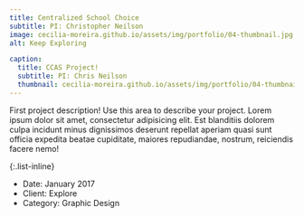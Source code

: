 ```yaml
---
title: Centralized School Choice
subtitle: PI: Christopher Neilson
image: cecilia-moreira.github.io/assets/img/portfolio/04-thumbnail.jpg
alt: Keep Exploring

caption:
  title: CCAS Project! 
  subtitle: PI: Chris Neilson
  thumbnail: cecilia-moreira.github.io/assets/img/portfolio/04-thumbnail.jpg
---
```

First project description!
Use this area to describe your project. Lorem ipsum dolor sit amet, consectetur adipisicing elit. Est blanditiis dolorem culpa incidunt minus dignissimos deserunt repellat aperiam quasi sunt officia expedita beatae cupiditate, maiores repudiandae, nostrum, reiciendis facere nemo!

{:.list-inline}
- Date: January 2017
- Client: Explore
- Category: Graphic Design

